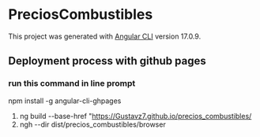 # PreciosCombustibles

This project was generated with [Angular CLI](https://github.com/angular/angular-cli) version 17.0.9.

## Deployment process with github pages

### run this command in line prompt
npm install -g angular-cli-ghpages

1. ng build  --base-href "https://Gustavz7.github.io/precios_combustibles/
2. ngh --dir dist/precios_combustibles/browser